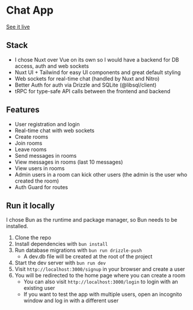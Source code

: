 # Chat App

[See it live](https://chat-app.hostpanda.dev)

## Stack

- I chose Nuxt over Vue on its own so I would have a backend for DB access, auth and web sockets
- Nuxt UI + Tailwind for easy UI components and great default styling
- Web sockets for real-time chat (handled by Nuxt and Nitro)
- Better Auth for auth via Drizzle and SQLite (@libsql/client)
- tRPC for type-safe API calls between the frontend and backend

## Features

- User registration and login
- Real-time chat with web sockets
- Create rooms
- Join rooms
- Leave rooms
- Send messages in rooms
- View messages in rooms (last 10 messages)
- View users in rooms
- Admin users in a room can kick other users (the admin is the user who created the room)
- Auth Guard for routes

## Run it locally

I chose Bun as the runtime and package manager, so Bun needs to be installed.

1. Clone the repo
2. Install dependencies with `bun install`
3. Run database migrations with `bun run drizzle-push`
   - A dev.db file will be created at the root of the project
4. Start the dev server with `bun run dev`
5. Visit `http://localhost:3000/signup` in your browser and create a user
6. You will be redirected to the home page where you can create a room
   - You can also visit `http://localhost:3000/login` to login with an existing user
   - If you want to test the app with multiple users, open an incognito window and log in with a different user
